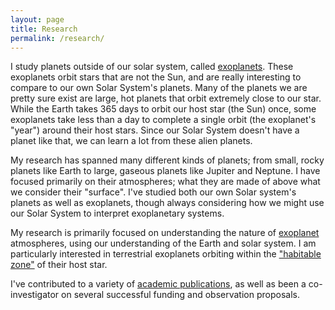 ```yaml
---
layout: page
title: Research
permalink: /research/
---
```


I study planets outside of our solar system, called
[exoplanets](https://en.wikipedia.org/wiki/Exoplanet). These exoplanets orbit
stars that are not the Sun, and are really interesting to compare to our own
Solar System's planets. Many of the planets we are pretty sure exist are large,
hot planets that orbit extremely close to our star. While the Earth takes 365
days to orbit our host star (the Sun) once, some exoplanets take less than a
day to complete a single orbit (the exoplanet's "year") around their host
stars. Since our Solar System doesn't have a planet like that, we can learn a
lot from these alien planets.

My research has spanned many different kinds of planets; from small, rocky
planets like Earth to large, gaseous planets like Jupiter and Neptune. I have
focused primarily on their atmospheres; what they are made of above what we
consider their "surface". I've studied both our own Solar system's planets as
well as exoplanets, though always considering how we might use our Solar System
to interpret exoplanetary systems.

My research is primarily focused on understanding the nature of
[exoplanet](https://en.wikipedia.org/wiki/Exoplanet) atmospheres, using our
understanding of the Earth and solar system. I am particularly interested in
terrestrial exoplanets orbiting within the ["habitable
zone"](https://en.wikipedia.org/wiki/Circumstellar_habitable_zone) of their
host star.

I've contributed to a variety of [academic publications](/publications), as
well as been a co-investigator on several successful funding and observation
proposals.
